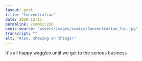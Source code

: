 ```yaml
---
layout: post
title: "Concentration"
date: 2020-12-15
permalink: /comic/226
comic-source: "assets/images/comics/Concentration_fin.jpg"
transcript: ""
alt: "Also, chewing on things!"
---
```


It's all happy waggles until we get to the serious business
